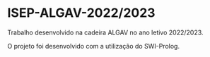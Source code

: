 # ISEP-ALGAV-2022/2023
 Trabalho desenvolvido na cadeira ALGAV no ano letivo 2022/2023.

 O projeto foi desenvolvido com a utilização do SWI-Prolog.
